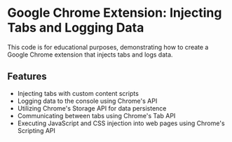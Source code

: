 # Google Chrome Extension: Injecting Tabs and Logging Data

This code is for educational purposes, demonstrating how to create a Google Chrome extension that injects tabs and logs data.

## Features
- Injecting tabs with custom content scripts
- Logging data to the console using Chrome's API
- Utilizing Chrome's Storage API for data persistence
- Communicating between tabs using Chrome's Tab API
- Executing JavaScript and CSS injection into web pages using Chrome's Scripting API
